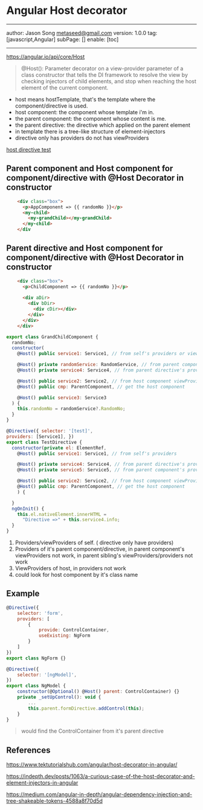 # Angular Host decorator
---
author: Jason Song <metaseed@gmail.com>
version: 1.0.0
tag: [javascript,Angular]
subPage: []
enable: [toc]

---
https://angular.io/api/core/Host
> @Host(): Parameter decorator on a view-provider parameter of a class constructor that tells the DI framework to resolve the view by checking injectors of child elements, and stop when reaching the host element of the current component.

* host means hostTemplate, that's the template where the component/directive is used.
* host component: the component whose template i'm in.
* the parent component: the component whose content is me.
* the parent directive: the directive which applied on the parent element
* in template there is a tree-like structure of element-injectors
* directive only has providers do not has viewProviders

[host directive test](https://stackblitz.com/edit/angular-ivy-aeuedh)

## Parent component and Host component for component/directive with @Host Decorator in constructor
```html
    <div class="box">
      <p>AppComponent => {{ randomNo }}</p>
      <my-child>
        <my-grandChild></my-grandChild>
      </my-child>
    </div

```

## Parent directive and Host component for component/directive with @Host Decorator in constructor
```html
    <div class="box">
      <p>ChildComponent => {{ randomNo }}</p>
 
      <div aDir>
        <div bDir>
          <div cDir></div>
        </div>
      </div>
    </div>
```
```js
export class GrandChildComponent {
  randomNo;
  constructor(
    @Host() public service1: Service1, // from self's providers or viewProviders

    @Host() private randomService: RandomService, // from parent component's providers, i'm the content of the child-component
    @Host() private service4: Service4, // from parent directive's providers

    @Host() public service2: Service2, // from host component viewProviders
    @Host() public cmp: ParentComponent, // get the host component

    @Host() public service3: Service3
  ) {
    this.randomNo = randomService?.RandomNo;
  }
}

@Directive({ selector: '[test]',
providers: [Service1], })
export class TestDirective {
  constructor(private el: ElementRef,
    @Host() public service1: Service1, // from self's providers

    @Host() private service4: Service4, // from parent directive's providers
    @Host() private service5: Service5, // from parent component's providers

    @Host() public service2: Service2, // from host component viewProviders
    @Host() public cmp: ParentComponent, // get the host component
    ) {

  }
  ngOnInit() {
    this.el.nativeElement.innerHTML =
      "Directive =>" + this.service4.info;
  }
}

```
1. Providers/viewProviders of self. ( directive only have providers)
1. Providers of it's parent component/directive, in parent component's viewProviders not work, in parent sibling's viewProviders/providers not work
1. ViewProviders of host, in providers not work
1. could look for host component by it's class name
## Example
```js
@Directive({
    selector: 'form',
    providers: [
        {
            provide: ControlContainer,
            useExisting: NgForm
        }
    ]
})
export class NgForm {}

@Directive({
    selector: '[ngModel]',
})
export class NgModel {
    constructor(@Optional() @Host() parent: ControlContainer) {}
    private _setUpControl(): void {
        ...
        this.parent.formDirective.addControl(this);
    }
}
```
> would find the ControlContainer from it's parent directive
## References

https://www.tektutorialshub.com/angular/host-decorator-in-angular/

https://indepth.dev/posts/1063/a-curious-case-of-the-host-decorator-and-element-injectors-in-angular

https://medium.com/angular-in-depth/angular-dependency-injection-and-tree-shakeable-tokens-4588a8f70d5d